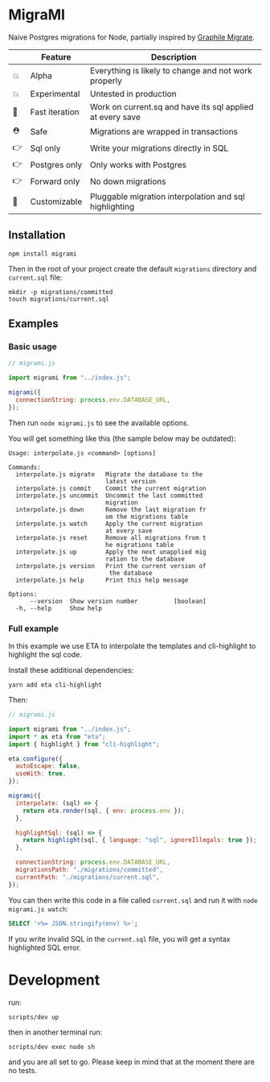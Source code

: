 # MigraMI

Naive Postgres migrations for Node, partially inspired by [Graphile Migrate](https://github.com/graphile/migrate).

|     | Feature        | Description                                                |
| --- | -------------- | ---------------------------------------------------------- |
| 💥  | Alpha          | Everything is likely to change and not work properly       |
| 💥  | Experimental   | Untested in production                                     |
| 🏁  | Fast iteration | Work on current.sq and have its sql applied at every save  |
| ⛑️  | Safe           | Migrations are wrapped in transactions                     |
| 👉  | Sql only       | Write your migrations directly in SQL                      |
| 👉  | Postgres only  | Only works with Postgres                                   |
| 👉  | Forward only   | No down migrations                                         |
| 🔧  | Customizable   | Pluggable migration interpolation and sql highlighting     |


## Installation

```shell
npm install migrami
```

Then in the root of your project create the default `migrations` directory and `current.sql` file:

```shell
mkdir -p migrations/committed
touch migrations/current.sql
```
## Examples

### Basic usage

```js
// migrami.js

import migrami from "../index.js";

migrami({
  connectionString: process.env.DATABASE_URL,
});
```

Then run `node migrami.js` to see the available options.

You will get something like this (the sample below may be outdated):

```
Usage: interpolate.js <command> [options]

Commands:
  interpolate.js migrate   Migrate the database to the
                           latest version
  interpolate.js commit    Commit the current migration
  interpolate.js uncommit  Uncommit the last committed
                           migration
  interpolate.js down      Remove the last migration fr
                           om the migrations table
  interpolate.js watch     Apply the current migration
                           at every save
  interpolate.js reset     Remove all migrations from t
                           he migrations table
  interpolate.js up        Apply the next unapplied mig
                           ration to the database
  interpolate.js version   Print the current version of
                            the database
  interpolate.js help      Print this help message

Options:
      --version  Show version number          [boolean]
  -h, --help     Show help
```

### Full example

In this example we use ETA to interpolate the templates and cli-highlight to highlight the sql code.

Install these additional dependencies:

```shell
yarn add eta cli-highlight
```

Then:

```js
// migrami.js

import migrami from "../index.js";
import * as eta from "eta";
import { highlight } from "cli-highlight";

eta.configure({
  autoEscape: false,
  useWith: true,
});

migrami({
  interpolate: (sql) => {
    return eta.render(sql, { env: process.env });
  },

  highlightSql: (sql) => {
    return highlight(sql, { language: "sql", ignoreIllegals: true });
  },

  connectionString: process.env.DATABASE_URL,
  migrationsPath: "./migrations/committed",
  currentPath: "./migrations/current.sql",
});
```

You can then write this code in a file called `current.sql` and run it with `node migrami.js watch`:

```sql
SELECT '<%= JSON.stringify(env) %>';
```

If you write invalid SQL in the `current.sql` file, you will get a syntax highlighted SQL error.

# Development

run:

```shell
scripts/dev up
```

then in another terminal run:

```shell
scripts/dev exec node sh
```

and you are all set to go. Please keep in mind that at the moment there are no tests.
